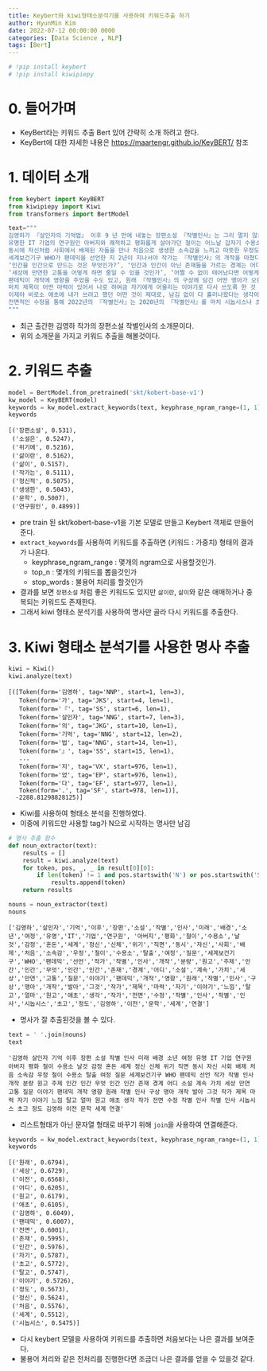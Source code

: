 ```yaml
---
title: Keybert와 kiwi형태소분석기를 사용하여 키워드추출 하기
author: HyunMin Kim
date: 2022-07-12 00:00:00 0000
categories: [Data Science , NLP]
tags: [Bert]
---
```


```python
# !pip install keybert
# !pip install kiwipiepy
```




# 0. 들어가며
- KeyBert라는 키워드 추출 Bert 있어 간략히 소개 하려고 한다.
- KeyBert에 대한 자세한 내용은 https://maartengr.github.io/KeyBERT/ 참조

# 1. 데이터 소개


```python
from keybert import KeyBERT
from kiwipiepy import Kiwi
from transformers import BertModel

text="""
김영하가 『살인자의 기억법』 이후 9 년 만에 내놓는 장편소설 『작별인사』는 그리 멀지 않은 미래를 배경으로, 별안간 삶이 송두리째 뒤흔들린 한 소년의 여정을 좇는다. 
유명한 IT 기업의 연구원인 아버지와 쾌적하고 평화롭게 살아가던 철이는 어느날 갑자기 수용소로 끌려가 난생처음 날것의 감정으로 가득한 혼돈의 세계에 맞닥뜨리게 되면서 정신적, 신체적 위기에 직면한다. 
동시에 자신처럼 사회에서 배제된 자들을 만나 처음으로 생생한 소속감을 느끼고 따뜻한 우정도 싹틔운다. 철이는 그들과 함께 수용소를 탈출하여 집으로 돌아가기 위해 길을 떠나지만 그 여정에는 피할 수 없는 질문이 기다리고 있다.
세계보건기구 WHO가 팬데믹을 선언한 지 2년이 지나서야 작가는 『작별인사』의 개작을 마쳤다. 420매 분량이던 원고는 약 800매로 늘었고, 주제도 완전히 달라졌다. 
‘인간을 인간으로 만드는 것은 무엇인가?’, ‘인간과 인간이 아닌 존재들을 가르는 경계는 어디인가’를 묻던 소설은 ‘삶이란 과연 계속될 가치가 있는 것인가?’, 
‘세상에 만연한 고통을 어떻게 하면 줄일 수 있을 것인가’, ‘어쩔 수 없이 태어났다면 어떻게 살고 어떻게 죽어야 할 것인가’와 같은 질문을 던지는 이야기로 바뀌었다.
팬데믹이 개작에 영향을 주었을 수도 있고, 원래 『작별인사』의 구상에 담긴 어떤 맹아가 오랜 개작을 거치며 발아했는지도 모른다. 그것에 대해 작가는 이렇게 말하고 있다.
마치 제목이 어떤 마력이 있어서 나로 하여금 자기에게 어울리는 이야기로 다시 쓰도록 한 것 같은 느낌이다. 탈고를 하고 얼마 지나지 않아 원고를 다시 읽어보았다. 
이제야 비로소 애초에 내가 쓰려고 했던 어떤 것이 제대로, 남김 없이 다 흘러나왔다는 생각이 들었다. _’작가의 말’에서
전면적인 수정을 통해 2022년의 『작별인사』는 2020년의 『작별인사』를 마치 시놉시스나 초고처럼 보이게 할 정도로 확연하게 달라졌다. 그리고 김영하의 이전 문학 세계와의 연결점들이 분명해졌다.
"""

```

- 최근 출간한 김영하 작가의 장편소설 작별인사의 소개문이다.
- 위의 소개문을 가지고 키워드 추출을 해볼것이다.

# 2. 키워드 추출


```python
model = BertModel.from_pretrained('skt/kobert-base-v1')
kw_model = KeyBERT(model)
keywords = kw_model.extract_keywords(text, keyphrase_ngram_range=(1, 1), stop_words=None, top_n=10)
keywords
```




    [('장편소설', 0.531),
     ('소설은', 0.5247),
     ('위기에', 0.5216),
     ('삶이란', 0.5162),
     ('삶이', 0.5157),
     ('작가는', 0.5111),
     ('정신적', 0.5075),
     ('생생한', 0.5043),
     ('문학', 0.5007),
     ('연구원인', 0.4899)]



- pre train 된 skt/kobert-base-v1을 기본 모델로 만들고 Keybert 객체로 만들어준다.
- `extract_keywords`를 사용하여 키워드를 추출하면 (키워드 : 가중치) 형태의 결과가 나온다.
    - keyphrase_ngram_range : 몇개의 ngram으로 사용할것인가.
    - top_n : 몇개의 키워드를 뽑을것인가
    - stop_words : 불용어 처리를 할것인가
- 결과를 보면 `장편소설` 처럼 좋은 키워드도 있지만 `삶이란`, `삶이`와 같은 애매하거나 중복되는 키워드도 존재한다.
- 그래서 kiwi 형태소 분석기를 사용하여 명사만 골라 다시 키워드를 추출한다.

# 3. Kiwi 형태소 분석기를 사용한 명사 추출


```python
kiwi = Kiwi()
kiwi.analyze(text)
```




    [([Token(form='김영하', tag='NNP', start=1, len=3),
       Token(form='가', tag='JKS', start=4, len=1),
       Token(form='『', tag='SS', start=6, len=1),
       Token(form='살인자', tag='NNG', start=7, len=3),
       Token(form='의', tag='JKG', start=10, len=1),
       Token(form='기억', tag='NNG', start=12, len=2),
       Token(form='법', tag='NNG', start=14, len=1),
       Token(form='』', tag='SS', start=15, len=1),
       ...
       Token(form='지', tag='VX', start=976, len=1),
       Token(form='었', tag='EP', start=976, len=1),
       Token(form='다', tag='EF', start=977, len=1),
       Token(form='.', tag='SF', start=978, len=1)],
      -2288.81298828125)]



- Kiwi를 사용하여 형태소 분석을 진행하였다.
- 이중에 키워드만 사용할 tag가 N으로 시작하는 명사만 남김 


```python
# 명사 추출 함수
def noun_extractor(text):
    results = []
    result = kiwi.analyze(text)
    for token, pos, _, _ in result[0][0]:
        if len(token) != 1 and pos.startswith('N') or pos.startswith('SL'):
            results.append(token)
    return results
```


```python
nouns = noun_extractor(text)
nouns
```
    ['김영하','살인자','기억','이후','장편','소설','작별','인사','미래','배경','소년','여정','유명','IT','기업','연구원', '아버지','평화','철이','수용소','날것','감정','혼돈','세계','정신','신체','위기','직면','동시','자신','사회','배제','처음','소속감','우정','철이','수용소','탈출','여정','질문','세계보건기구','WHO','팬데믹','선언','작가','작별','인사','개작','분량','원고','주제','인간','인간','무엇','인간','인간','존재','경계','어디','소설','계속','가치','세상','만연','고통','질문','이야기','팬데믹','개작','영향','원래','작별','인사','구상','맹아','개작','발아','그것','작가','제목','마력','자기','이야기','느낌','탈고','얼마','원고','애초','생각','작가','전면','수정','작별','인사','작별','인사','시놉시스','초고','정도','김영하','이전','문학','세계','연결']



- 명사가 잘 추출된것을 볼 수 있다.


```python
text = ' '.join(nouns)
text
```
    '김영하 살인자 기억 이후 장편 소설 작별 인사 미래 배경 소년 여정 유명 IT 기업 연구원 아버지 평화 철이 수용소 날것 감정 혼돈 세계 정신 신체 위기 직면 동시 자신 사회 배제 처음 소속감 우정 철이 수용소 탈출 여정 질문 세계보건기구 WHO 팬데믹 선언 작가 작별 인사 개작 분량 원고 주제 인간 인간 무엇 인간 인간 존재 경계 어디 소설 계속 가치 세상 만연 고통 질문 이야기 팬데믹 개작 영향 원래 작별 인사 구상 맹아 개작 발아 그것 작가 제목 마력 자기 이야기 느낌 탈고 얼마 원고 애초 생각 작가 전면 수정 작별 인사 작별 인사 시놉시스 초고 정도 김영하 이전 문학 세계 연결'



- 리스트형태가 아닌 문자열 형태로 바꾸기 위해  `join`을 사용하여 연결해준다.


```python
keywords = kw_model.extract_keywords(text, keyphrase_ngram_range=(1, 1), stop_words=None, top_n=20)
keywords
```




    [('원래', 0.6794),
     ('세상', 0.6729),
     ('이전', 0.6568),
     ('어디', 0.6205),
     ('원고', 0.6179),
     ('애초', 0.6105),
     ('김영하', 0.6049),
     ('팬데믹', 0.6007),
     ('전면', 0.6001),
     ('존재', 0.5995),
     ('인간', 0.5976),
     ('자기', 0.5787),
     ('초고', 0.5772),
     ('탈고', 0.5747),
     ('이야기', 0.5726),
     ('정도', 0.5673),
     ('정신', 0.5624),
     ('처음', 0.5576),
     ('세계', 0.5512),
     ('시놉시스', 0.5475)]



- 다시 keybert 모델을 사용하여 키워드를 추출하면 처음보다는 나은 결과를 보여준다.
- 불용어 처리와 같은 전처리를 진행한다면 조금더 나은 결과를 얻을 수 있을것 같다.
